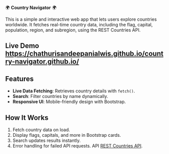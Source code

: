 🌍 **Country Navigator** 🌍

This is a simple and interactive web app that lets users explore countries worldwide. It fetches real-time country data, including the flag, capital, population, region, and subregion, using the REST Countries API.

## Live Demo https://chathurisandeepanialwis.github.io/country-navigator.github.io/

## Features
- **Live Data Fetching**: Retrieves country details with `fetch()`.
- **Search**: Filter countries by name dynamically.
- **Responsive UI**: Mobile-friendly design with Bootstrap.

## How It Works
1. Fetch country data on load.
2. Display flags, capitals, and more in Bootstrap cards.
3. Search updates results instantly.
4. Error handling for failed API requests. API [REST Countries API](https://restcountries.com/).
